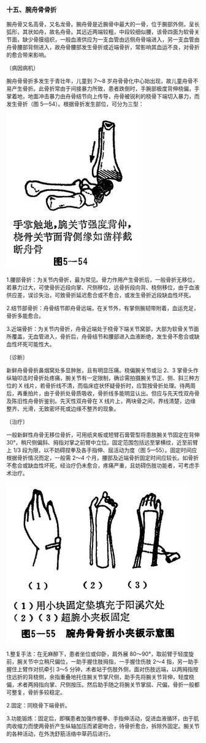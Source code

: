 ### 十五、腕舟骨骨折

腕舟骨又名高骨，又名龙骨。腕舟骨是近腕骨中最大的一骨，位于腕部外侧，呈长弧形，其状如舟，故名舟骨。其远近两端较粗，中段较细似腰，该骨四面为软骨关节面，缺少骨膜组织，一般血液供应为一支血管由远侧舟骨端进入，另一支血管由舟骨腰部背侧进入，故舟骨腰部发生骨折或近端骨折，常影响其血运不良，对骨折的愈合带来影响。

〔病因病机〕

腕舟骨骨折多发生于青壮年，儿童到 7〜8 岁舟骨骨化中心始出现，故儿童舟骨不易产生骨折。此骨折常由于间接暴力所致，患者跌倒时，手腕部极度背伸桡偏，手掌着地，地面冲击暴力由舟骨结节向上传导，舟骨被锐利的桡骨下端切入暴力，而发生骨折（图 5—54）。根据骨折发生部位，可分为三型：

<img src="./img/5-54.jpg" style="zoom:70%;" />

1.腰部骨折：为关节内骨折，最为常见。骨力作用产生骨折后，一般骨折无移位，若暴力过大，可使骨折近段向掌、尺侧移位，远骨折段向背、桡侧移位，由于血液供应差，误诊失治，可致骨折延迟愈合或不愈合，或发生骨折近段缺血性坏死。

2.结节部骨折：舟骨结节即舟骨远端，在关节外，有掌侧腕韧带附着，血运充足，骨折多能愈合。

3.近端骨折：为关节内骨折，舟骨近端处于桡骨下端关节窝部，大部为软骨关节面所覆盖，无血管进入，骨折后，舟骨结节和腰部进入血液断绝，发生骨不愈合或缺血性坏死可能性大。

〔诊断〕

新鲜舟骨骨折鼻烟窝处多显肿胀，且有明显压痛。桡偏腕关节或沿 2、3 掌骨头作纵轴叩击时骨折处疼痛，腕关节有一定限制，确诊需拍摄腕关节正、侧、斜三种方位的 X 线片，若骨折线不清，而临床症状怀疑骨折时，应暂按骨折处理。待两周后，再重拍片，由于骨折处骨质吸收，骨折线多能明显认出。但应与先天性双舟骨及陈旧性舟骨折鉴别。先天性双舟骨在 X 线片上，两块骨之间，界线清楚，边缘整齐、光滑，无致密坏死或边缘不整齐的现象。

〔治疗〕

一般新鲜性舟骨无移位骨折，可用纸夹板或短臂石膏管型将患肢腕关节固定在背伸 30°，稍尺侧偏斜、拇指对掌之前臂中立位。固定范围包括远至掌横纹，近至前臂上 1/3 段为限，以不妨碍捏拳及各手指伸、屈活动为度（图 5—55）。固定时间应根据骨折情况而定，一般需 2〜4 个月，腰部及近端骨折固定时间应较长。如骨折不愈合或缺血性坏死，经治疗仍未愈合，疼痛严重，且妨碍伤肢功能者，可考虑手术治疗。

<img src="./img/5-55.jpg" style="zoom:70%;" />

1.整复手法：在无麻醉下，患者坐位或仰卧，肩外展 80〜90°，取前臂于轻度旋前，腕关节中立稍尺偏位，一助手握住肢拇指，一手握住伤肢 2〜4 指，另一助手握住上臂作对抗牵引 3〜5 分钟，术者站于伤肢外侧，面对伤肢远端，以两拇指按住远折的背桡侧，余指重叠地托住腕关节掌尺侧，助手先将腕关节背伸，轻度桡偏，术者两拇指向掌、尺侧按压。然后助手随之将腕关节掌屈、尺偏，骨折一般都可整复，骨折多较稳定。

2.固定：同桡骨下端骨折。

3.功能锻炼：固定后，即嘱患者加强作握拳、手指伸活动，促进血液循环，由于肌肉收缩力而使两骨折产生纵轴加压而紧密吻合，待骨折愈合，拆除外固定。腕关节的各种活动，在外洗舒筋活络中草药后进行。
